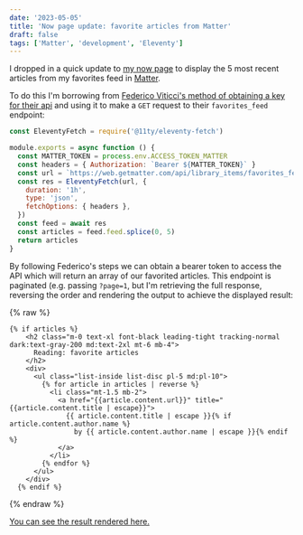 ```yaml
---
date: '2023-05-05'
title: 'Now page update: favorite articles from Matter'
draft: false
tags: ['Matter', 'development', 'Eleventy']
---
```


I dropped in a quick update to [my now page](/now) to display the 5 most recent articles from my favorites feed in [Matter](https://getmatter.com/).<!-- excerpt -->

To do this I'm borrowing from [Federico Viticci's method of obtaining a key for their api](https://www.macstories.net/stories/macstories-starter-pack-reverse-engineering-the-matter-api-and-my-save-to-matter-shortcut/) and using it to make a `GET` request to their `favorites_feed` endpoint:

```javascript
const EleventyFetch = require('@11ty/eleventy-fetch')

module.exports = async function () {
  const MATTER_TOKEN = process.env.ACCESS_TOKEN_MATTER
  const headers = { Authorization: `Bearer ${MATTER_TOKEN}` }
  const url = `https://web.getmatter.com/api/library_items/favorites_feed`
  const res = EleventyFetch(url, {
    duration: '1h',
    type: 'json',
    fetchOptions: { headers },
  })
  const feed = await res
  const articles = feed.feed.splice(0, 5)
  return articles
}
```

By following Federico's steps we can obtain a bearer token to access the API which will return an array of our favorited articles. This endpoint is paginated (e.g. passing `?page=1`, but I'm retrieving the full response, reversing the order and rendering the output to achieve the displayed result:

{% raw %}

```liquid
{% if articles %}
    <h2 class="m-0 text-xl font-black leading-tight tracking-normal dark:text-gray-200 md:text-2xl mt-6 mb-4">
      Reading: favorite articles
    </h2>
    <div>
      <ul class="list-inside list-disc pl-5 md:pl-10">
        {% for article in articles | reverse %}
          <li class="mt-1.5 mb-2">
            <a href="{{article.content.url}}" title="{{article.content.title | escape}}">
              {{ article.content.title | escape }}{% if article.content.author.name %}
                by {{ article.content.author.name | escape }}{% endif %}
            </a>
          </li>
        {% endfor %}
      </ul>
    </div>
  {% endif %}
```

{% endraw %}

[You can see the result rendered here.](/now)
